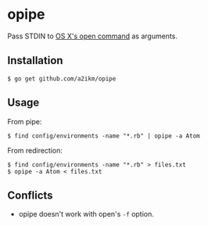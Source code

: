 opipe
==========

Pass STDIN to [OS X's open command](https://developer.apple.com/library/mac/documentation/Darwin/Reference/ManPages/man1/open.1.html) as arguments.

Installation
------------

    $ go get github.com/a2ikm/opipe

Usage
------------

From pipe:

    $ find config/environments -name "*.rb" | opipe -a Atom

From redirection:

    $ find config/environments -name "*.rb" > files.txt
    $ opipe -a Atom < files.txt

Conflicts
------------

- opipe doesn't work with open's `-f` option.

